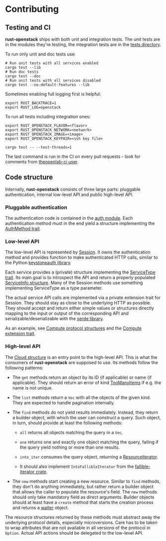 Contributing
============

## Testing and CI

**rust-openstack** ships with both unit and integration tests. The unit tests
are in the modules they're testing, the integration tests are in the [tests
directory](https://github.com/dtantsur/rust-openstack/tree/master/tests).

To run only unit and doc tests use:

    # Run unit tests with all services enabled
    cargo test --lib
    # Run doc tests
    cargo test --doc
    # Run unit tests with all services disabled
    cargo test --no-default-features --lib

Sometimes enabling full logging first is helpful:

    export RUST_BACKTRACE=1
    export RUST_LOG=openstack

To run all tests including integration ones:

    export RUST_OPENSTACK_FLAVOR=<flavor>
    export RUST_OPENSTACK_NETWORK=<network>
    export RUST_OPENSTACK_IMAGE=<image>
    export RUST_OPENSTACK_KEYPAIR=<ssh key file>

    cargo test -- --test-threads=1

The last command is run in the CI on every pull requests - look for comments
from [theopenlab-ci user](https://github.com/apps/theopenlab-ci).

## Code structure

Internally, **rust-openstack** consists of three large parts: pluggable
authentication, internal low-level API and public high-level API.

### Pluggable authentication

The authentication code is contained in the [auth
module](https://docs.rs/openstack/latest/openstack/auth/index.html). Each
authentication method must in the end yield a structure implementing the
[AuthMethod trait](https://docs.rs/openstack/latest/openstack/auth/trait.AuthMethod.html).

### Low-level API

The low-level API is represented by
[Session](https://docs.rs/openstack/latest/openstack/session/struct.Session.html).
It owns the authentication method and provides function to make authenticated
HTTP calls, similar to the Python [keystoneauth
library](https://docs.openstack.org/keystoneauth/latest/).

Each service provides a (private) structure implementing the [ServiceType
trait](https://docs.rs/openstack/latest/openstack/session/trait.ServiceType.html).
Its main goal is to introspect the API and return a properly populated
[ServiceInfo structure](https://docs.rs/openstack/latest/openstack/session/struct.ServiceInfo.html).
Many of the Session methods use something implementing ServiceType as a type
parameter.

The actual service API calls are implemented via a private extension trait
for Session. They should stay as close to the underlying HTTP as possible.
They should accept and return either simple values or structures directly
mapping to the input or output of the corresponding API and
serializable/deserializable with the [serde library](https://serde.rs/).

As an example, see [Compute protocol
structures](https://github.com/dtantsur/rust-openstack/blob/master/src/compute/protocol.rs)
and the [Compute extension
trait](https://github.com/dtantsur/rust-openstack/blob/master/src/compute/base.rs).

### High-level API

The [Cloud structure](https://docs.rs/openstack/latest/openstack/struct.Cloud.html)
is an entry point to the high-level API. This is what the consumers of
**rust-openstack** are supposed to use. Its methods follow the following
patterns:

* The `get` methods return an object by its ID (if applicable) or name (if
  applicable). They should return an error of kind
  [TooManyItems](https://docs.rs/openstack/latest/openstack/enum.ErrorKind.html#variant.TooManyItems)
  if e.g. the name is not unique.

* The `list` methods return a `Vec` with all the objects of the given kind.
  They are expected to handle pagination internally.

* The `find` methods do not yield results immediately. Instead, they return
  a builder object, with which the user can construct a query. Such object,
  in turn, should provide at least the following methods:

    - `all` returns all objects matching the query in a `Vec`.

    - `one` returns one and exactly one object matching the query, failing if
      the query yield nothing or more than one results.

    - `into_iter` consumes the query object, returning a
      [ResourceIterator](https://docs.rs/openstack/latest/openstack/common/struct.ResourceIterator.html).

    - It should also implement `IntoFallibleIterator` from the
      [fallible-iterator crate](https://crates.io/crates/fallible-iterator).

* The `new` methods start creating a new resource. Similar to `find` methods,
  they don't do anything immediately, but rather return a builder object that
  allows the caller to populate the resource's field. The `new` methods should
  only take mandatory field as direct arguments. Builder objects should at
  least have a `create` method that starts the creation process and returns
  a [waiter](https://crates.io/crates/waiter) object.

The resource structures returned by these methods must abstract away the
underlying protocol details, especially microversions. Care has to be taken
to wrap attributes that are not available in all versions of the protocol
in `Option`. Actual API actions should be delegated to the low-level API.
